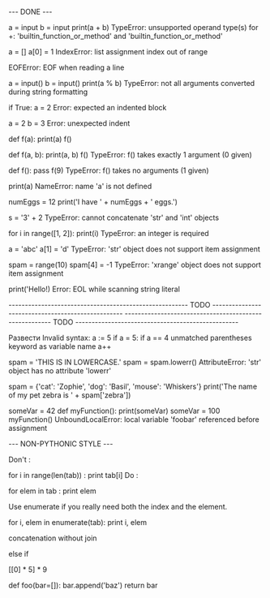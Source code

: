 --- DONE ---

a = input
b = input
print(a + b)
TypeError: unsupported operand type(s) for +: 'builtin_function_or_method' and 'builtin_function_or_method'

a = []
a[0] = 1
IndexError: list assignment index out of range

EOFError: EOF when reading a line


a = input()
b = input()
print(a % b)
TypeError: not all arguments converted during string formatting


if True:
a = 2
Error: expected an indented block


a = 2
 b = 3
Error: unexpected indent


def f(a):
    print(a)
f()

def f(a, b):
    print(a, b)
f()
TypeError: f() takes exactly 1 argument (0 given)


def f():
    pass
f(9)
TypeError: f() takes no arguments (1 given)


print(a)
NameError: name 'a' is not defined


numEggs = 12
print('I have ' + numEggs + ' eggs.')

s = '3' + 2
TypeError: cannot concatenate 'str' and 'int' objects


for i in range([1, 2]):
    print(i)
TypeError: an integer is required


a = 'abc'
a[1] = 'd'
TypeError: 'str' object does not support item assignment

spam = range(10)
spam[4] = -1
TypeError: 'xrange' object does not support item assignment


print('Hello!)
Error: EOL while scanning string literal




------------------------------------------------------- TODO --------------------------------------------------
------------------------------------------------------- TODO --------------------------------------------------


Развести Invalid syntax:
    a := 5
    if a = 5:
    if a == 4
    unmatched parentheses
    keyword as variable name
    a++




spam = 'THIS IS IN LOWERCASE.'
spam = spam.lowerr()
AttributeError: 'str' object has no attribute 'lowerr'


spam = {'cat': 'Zophie', 'dog': 'Basil', 'mouse': 'Whiskers'}
print('The name of my pet zebra is ' + spam['zebra'])


someVar = 42
def myFunction():
    print(someVar)
    someVar = 100
myFunction()
UnboundLocalError: local variable 'foobar' referenced before assignment



--- NON-PYTHONIC STYLE ---

Don't :

for i in range(len(tab)) :
    print tab[i]
Do :

for elem in tab :
    print elem

Use enumerate if you really need both the index and the element.

for i, elem in enumerate(tab):
     print i, elem


concatenation without join


else if


[[0] * 5] * 9


def foo(bar=[]):
    bar.append('baz')
    return bar